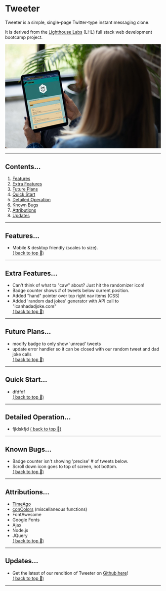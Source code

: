 # Tweeter

Tweeter is a simple, single-page Twitter-type instant messaging clone.

It is derived from the <a href="www.lighthouselabs.ca">Lighthouse Labs</a> (LHL) full stack web development bootcamp project.

![](image-tweeter-mockup.jpg)  

--- 
## Contents...  
1. [Features](#features)
2. [Extra Features](#extra-features)
3. [Future Plans](#future-plans)
4. [Quick Start](#quick-start)
5. [Detailed Operation](#detailed-operation)
6. [Known Bugs](#known-bugs)
7. [Attributions](#attributes)
8. [Updates](#updates)
--- 
## Features...  
- Mobile & desktop friendly (scales to size).  
[( back to top 🔺)](#about)
---
## Extra Features...
- Can't think of what to "caw" about? Just hit the randomizer icon!
- Badge counter shows # of tweets below current position.
- Added "hand" pointer over top right nav items (CSS)
- Added 'random dad jokes' generator with API call to "icanhadadjoke.com"  
[( back to top 🔺)](#about)
--- 
## Future Plans...
- modify badge to only show 'unread' tweets
- update error handler so it can be closed with our random tweet and dad joke calls  
[( back to top 🔺)](#about)
--- 
## Quick Start...  
- dfdfdf  
[( back to top 🔺)](#about)
--- 
## Detailed Operation...  
- fjldskfjd
[( back to top 🔺)](#about)
--- 
## Known Bugs...
- Badge counter isn't showing 'precise' # of tweets below.
- Scroll down icon goes to top of screen, not bottom.  
[( back to top 🔺)](#about)
---
## Attributions...
- [TimeAgo](https://timeago.yarp.com/)
- [conColors](https://github.com/ej8899/conColors) (miscellaneous functions)
- FontAwesome
- Google Fonts
- Ajax
- Node.js
- JQuery  
[( back to top 🔺)](#about)
---  
## Updates...
- Get the latest of our rendition of Tweeter on [Github here](https://github.com/ej8899/tweeter)!  
[( back to top 🔺)](#about)
---
